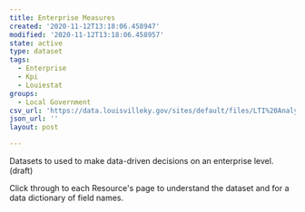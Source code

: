 ```yaml
---
title: Enterprise Measures
created: '2020-11-12T13:18:06.458947'
modified: '2020-11-12T13:18:06.458957'
state: active
type: dataset
tags:
  - Enterprise
  - Kpi
  - Louiestat
groups:
  - Local Government
csv_url: 'https://data.louisvilleky.gov/sites/default/files/LTI%20Analysis%20Data_2.csv'
json_url: ''
layout: post

---
```

<p>Datasets to used to make data-driven decisions on an enterprise level. (draft)</p>
<p>Click through to each Resource's page to understand the dataset and for a data dictionary of field names.</p>


